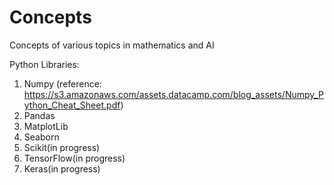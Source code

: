 # Concepts
Concepts of various topics in mathematics and AI

Python Libraries:
1. Numpy (reference: https://s3.amazonaws.com/assets.datacamp.com/blog_assets/Numpy_Python_Cheat_Sheet.pdf) 
2. Pandas
3. MatplotLib
4. Seaborn
5. Scikit(in progress)
6. TensorFlow(in progress)
7. Keras(in progress)


